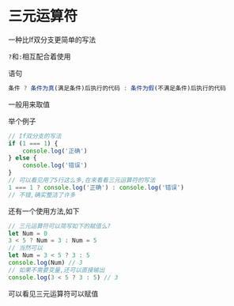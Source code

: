 # 三元运算符

一种比If双分支更简单的写法

`?`和`:`相互配合着使用

语句

```js
条件 ? 条件为真(满足条件)后执行的代码 : 条件为假(不满足条件)后执行的代码
```

一般用来取值

举个例子

```js
// If双分支的写法
if (1 === 1) {
    console.log('正确')
} else {
    console.log('错误')
}
// 可以看见用了5行这么多,在来看看三元运算符的写法
1 === 1 ? console.log('正确') : console.log('错误')
// 不错,确实整洁了许多
```

还有一个使用方法,如下

```js
// 三元运算符可以简写如下的赋值么?
let Num = 0
3 < 5 ? Num = 3 : Num = 5
// 当然可以
let Num = 3 < 5 ? 3 : 5
console.log(Num) // 3
// 如果不需要变量,还可以直接输出
console.log(3 < 5 ? 3 : 5) // 3
```

可以看见三元运算符可以赋值
